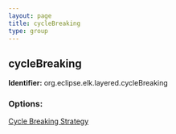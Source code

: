 ```yaml
---
layout: page
title: cycleBreaking
type: group
---
```

## cycleBreaking

**Identifier:** org.eclipse.elk.layered.cycleBreaking

### Options:

[Cycle Breaking Strategy](org-eclipse-elk-layered-cycleBreaking-strategy)
